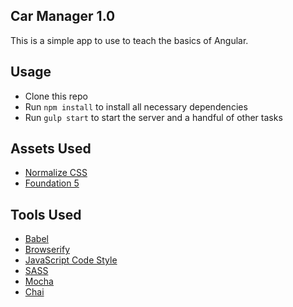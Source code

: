 ## Car Manager 1.0

This is a simple app to use to teach the basics of Angular.


## Usage

- Clone this repo
- Run `npm install` to install all necessary dependencies
- Run `gulp start` to start the server and a handful of other tasks


## Assets Used

- [Normalize CSS](https://necolas.github.io/normalize.css/)
- [Foundation 5](http://foundation.zurb.com/)


## Tools Used

- [Babel](https://babeljs.io/)
- [Browserify](http://browserify.org/)
- [JavaScript Code Style](http://jscs.info/)
- [SASS](http://sass-lang.com/)
- [Mocha](https://mochajs.org/)
- [Chai](http://chaijs.com/)
